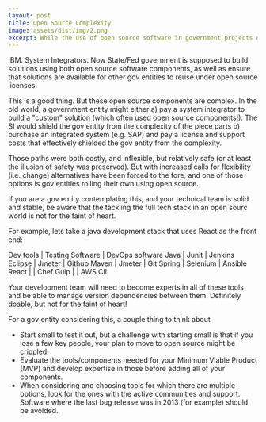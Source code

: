 ```yaml
---
layout: post
title: Open Source Complexity
image: assets/dist/img/2.png
excerpt: While the use of open source software in government projects offers huge benefits, its not without challenges
---
```

IBM. System Integrators. Now State/Fed government is supposed to build solutions using both open source software components, as well as ensure that solutions are available for other gov entities to reuse under open source licenses.

This is a good thing. But these open source components are complex. In the old world, a government entity might either
a) pay a system integrator to build a "custom" solution (which often used open source components!). The SI would shield the gov entity from the complexity of the piece parts
b) purchase an integrated system (e.g. SAP) and pay a license and support costs that effectively shielded the gov entity from the complexity.

Those paths were both costly, and inflexible, but relatively safe (or at least the illusion of safety was preserved). But with increased calls for flexibility (i.e. change) alternatives have been forced to the fore, and one of those options is gov entities rolling their own using open source.

If you are a gov entity contemplating this, and your technical team is solid and stable, be aware that the tackling the full tech stack in an open sourc world is not for the faint of heart.

For example, lets take a java development stack that uses React as the front end:

Dev tools | Testing Software | DevOps software
Java | Junit | Jenkins
Eclipse | Jmeter | Github
Maven | Jmeter | Git
Spring | Selenium | Ansible
React | | Chef
Gulp | | AWS Cli

Your development team will need to become experts in all of these tools and be able to manage version dependencies between them. Definitely doable, but not for the faint of heart!

For a gov entity considering this, a couple thing to think about
- Start small to test it out, but a challenge with starting small is that if you lose a few key people, your plan to move to open source might be crippled.
- Evaluate the tools/components needed for your Minimum Viable Product (MVP) and develop expertise in those before adding all of your components.
- When considering and choosing tools for which there are multiple options, look for the ones with the active communities and support. Software where the last bug release was in 2013 (for example) should be avoided.



